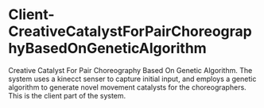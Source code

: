 # Client-CreativeCatalystForPairChoreographyBasedOnGeneticAlgorithm
Creative Catalyst For Pair Choreography Based On Genetic Algorithm. The system uses a kinecct senser to capture initial input, and employs a genetic algorithm to generate novel movement catalysts for the choreographers. This is the client part of the system. 


